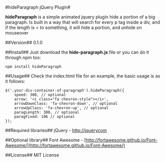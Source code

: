 #hideParagraph jQuery Plugin#

**hideParagraph** is a simple animated jquery plugin hide a portion of a big paragraph. Is built in a way that will search for every p tag inside a div, and if the length is < to something, it will hide a portion, and unhide on mouseover

##Version##
0.1.0

##Install##
Just download the **hide-paragraph.js** file or you can do it through npm too:

    npm install hideParagraph

##Usage##
Check the index.html file for an example, the basic usage is as it follows:

    $('.your-div-container-of-paragraph').hideParagraph({
        speed: 300, // optional
        arrow: '<i class="fa chevron-style"></i>',
        arrowDownClass: 'fa-chevron-down', // optional
        arrowUpClass: 'fa-chevron-up', // optional
        paragLength: 300, // optional
        paragFixed: 106 // optional
    });

##Required libraries##
jQuery - [http://jquerycom](http://jquerycom)

##Optional library##
Font Awesome - [http://fortawesome.github.io/Font-Awesome/](http://fortawesome.github.io/Font-Awesome/)

##License##
MIT License